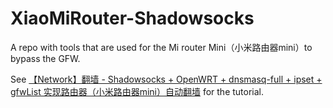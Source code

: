 # XiaoMiRouter-Shadowsocks
A repo with tools that are used for the Mi router Mini（小米路由器mini）to bypass the GFW.

See [【Network】翻墙 - Shadowsocks + OpenWRT + dnsmasq-full + ipset + gfwList 实现路由器（小米路由器mini）自动翻墙](http://swsmile.info/2019/01/30/%E3%80%90Network%E3%80%91%E7%BF%BB%E5%A2%99-Shadowsocks-OpenWRT-dnsmasq-full-ipset-gfwList-%E5%AE%9E%E7%8E%B0%E8%B7%AF%E7%94%B1%E5%99%A8%EF%BC%88%E5%B0%8F%E7%B1%B3%E8%B7%AF%E7%94%B1%E5%99%A8mini%EF%BC%89%E8%87%AA%E5%8A%A8%E7%BF%BB%E5%A2%99/#more) for the tutorial.
